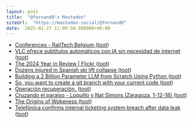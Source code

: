 ```yaml
---
layout: post
title:  "@fernand0's Mastodon"
siteUrl:  "https://mastodon.social/@fernand0"
date:  2025-01-27 11:09:50.998000+00:00
---
```

*  [Conferences - RailTech Belgium  ](https://www.railtechbelgium.com/conferences/) ([toot](https://mastodon.social/@fernand0/113900007652866813))
*  [VLC ofrece subtítulos automáticos con IA sin necesidad de internet ](https://wwwhatsnew.com/2025/01/11/vlc-ofrece-subtitulos-automaticos-con-ia-sin-necesidad-de-internet) ([toot](https://mastodon.social/@fernand0/113899799167715363))
*  [The 2024 Year in Review \| Flickr ](https://www.flickr.com/year-in-review/2024) ([toot](https://mastodon.social/@fernand0/113899645147527174))
*  [Dozens injured in Spanish ski lift collapse ](https://www.telegraph.co.uk/world-news/2025/01/18/dozens-injured-spanish-ski-lift-collapse) ([toot](https://mastodon.social/@fernand0/113898659767907045))
*  [Building a 2 Billion Parameter LLM from Scratch Using Python ](https://levelup.gitconnected.com/building-a-2-billion-parameter-llm-from-scratch-using-python-1325cb05d6f) ([toot](https://mastodon.social/@fernand0/113898007186012649))
*  [So, you want to create a git branch with your current code ](https://dev.to/fernand0/so-you-want-to-create-a-git-branch-with-your-current-code-392) ([toot](https://mastodon.social/@fernand0/113897919417652575))
*  [Operación recuperación. ](https://avecesunafoto.wordpress.com/2025/01/26/operacion-recuperacion) ([toot](https://mastodon.social/@fernand0/113896035421116936))
*  [Cruzando el paraíso - Loquillo y Nat Simons (Zaragoza, 1-12-18) ](https://www.youtube.com/watch?v=2zzf2M_eAoA&amp%3Bfeature=youtu.b) ([toot](https://mastodon.social/@fernand0/113895978212751295))
*  [The Origins of Wokeness ](https://paulgraham.com/woke.htm) ([toot](https://mastodon.social/@fernand0/113895857583820520))
*  [Telefónica confirms internal ticketing system breach after data leak ](https://www.bleepingcomputer.com/news/security/telefonica-confirms-internal-ticketing-system-breach-after-data-leak) ([toot](https://mastodon.social/@fernand0/113895625941822280))
